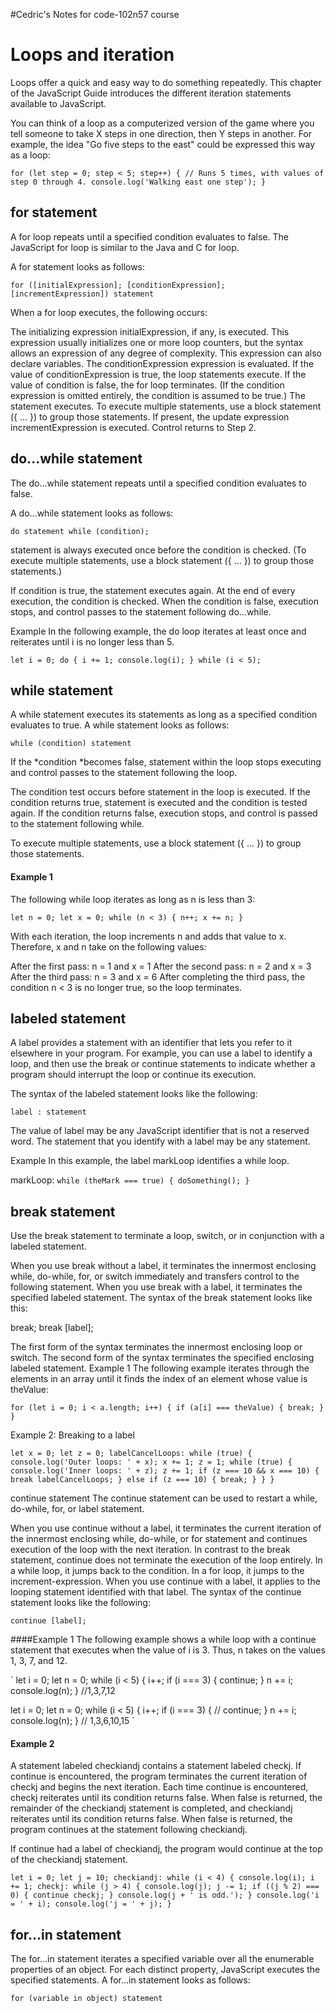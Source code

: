 #Cedric's Notes for code-102n57 course

# Loops and iteration

Loops offer a quick and easy way to do something repeatedly. This chapter of the JavaScript Guide introduces the different iteration statements available to JavaScript.

You can think of a loop as a computerized version of the game where you tell someone to take X steps in one direction, then Y steps in another. For example, the idea "Go five steps to the east" could be expressed this way as a loop:

` for (let step = 0; step < 5; step++) {
  // Runs 5 times, with values of step 0 through 4.
  console.log('Walking east one step');
} `

## for statement

A for loop repeats until a specified condition evaluates to false. The JavaScript for loop is similar to the Java and C for loop.

A for statement looks as follows:

`for ([initialExpression]; [conditionExpression]; [incrementExpression])
  statement `

When a for loop executes, the following occurs:

The initializing expression initialExpression, if any, is executed. This expression usually initializes one or more loop counters, but the syntax allows an expression of any degree of complexity. This expression can also declare variables.
The conditionExpression expression is evaluated. If the value of conditionExpression is true, the loop statements execute. If the value of condition is false, the for loop terminates. (If the condition expression is omitted entirely, the condition is assumed to be true.)
The statement executes. To execute multiple statements, use a block statement ({ ... }) to group those statements.
If present, the update expression incrementExpression is executed.
Control returns to Step 2.

## do...while statement

The do...while statement repeats until a specified condition evaluates to false.

A do...while statement looks as follows:

` do
  statement
while (condition); `


statement is always executed once before the condition is checked. (To execute multiple statements, use a block statement ({ ... }) to group those statements.)

If condition is true, the statement executes again. At the end of every execution, the condition is checked. When the condition is false, execution stops, and control passes to the statement following do...while.

Example
In the following example, the do loop iterates at least once and reiterates until i is no longer less than 5.

` let i = 0;
do {
  i += 1;
  console.log(i);
} while (i < 5); `

## while statement
A while statement executes its statements as long as a specified condition evaluates to true. A while statement looks as follows:

` while (condition)
  statement `


If the *condition *becomes false, statement within the loop stops executing and control passes to the statement following the loop.

The condition test occurs before statement in the loop is executed. If the condition returns true, statement is executed and the condition is tested again. If the condition returns false, execution stops, and control is passed to the statement following while.

To execute multiple statements, use a block statement ({ ... }) to group those statements.

#### Example 1
The following while loop iterates as long as n is less than 3:

` let n = 0;
let x = 0;
while (n < 3) {
  n++;
  x += n;
} `

With each iteration, the loop increments n and adds that value to x. Therefore, x and n take on the following values:

After the first pass: n = 1 and x = 1
After the second pass: n = 2 and x = 3
After the third pass: n = 3 and x = 6
After completing the third pass, the condition n < 3 is no longer true, so the loop terminates.

## labeled statement
A label provides a statement with an identifier that lets you refer to it elsewhere in your program. For example, you can use a label to identify a loop, and then use the break or continue statements to indicate whether a program should interrupt the loop or continue its execution.

The syntax of the labeled statement looks like the following:

` label :
   statement `

The value of label may be any JavaScript identifier that is not a reserved word. The statement that you identify with a label may be any statement.

Example
In this example, the label markLoop identifies a while loop.

markLoop:
` while (theMark === true) {
   doSomething();
} `

## break statement
Use the break statement to terminate a loop, switch, or in conjunction with a labeled statement.

When you use break without a label, it terminates the innermost enclosing while, do-while, for, or switch immediately and transfers control to the following statement.
When you use break with a label, it terminates the specified labeled statement.
The syntax of the break statement looks like this:

break;
break [label];

The first form of the syntax terminates the innermost enclosing loop or switch.
The second form of the syntax terminates the specified enclosing labeled statement.
Example 1
The following example iterates through the elements in an array until it finds the index of an element whose value is theValue:

` for (let i = 0; i < a.length; i++) {
  if (a[i] === theValue) {
    break;
  }
} `

Example 2: Breaking to a label

` let x = 0;
let z = 0;
labelCancelLoops: while (true) {
  console.log('Outer loops: ' + x);
  x += 1;
  z = 1;
  while (true) {
    console.log('Inner loops: ' + z);
    z += 1;
    if (z === 10 && x === 10) {
      break labelCancelLoops;
    } else if (z === 10) {
      break;
    }
  }
} `

continue statement
The continue statement can be used to restart a while, do-while, for, or label statement.

When you use continue without a label, it terminates the current iteration of the innermost enclosing while, do-while, or for statement and continues execution of the loop with the next iteration. In contrast to the break statement, continue does not terminate the execution of the loop entirely. In a while loop, it jumps back to the condition. In a for loop, it jumps to the increment-expression.
When you use continue with a label, it applies to the looping statement identified with that label.
The syntax of the continue statement looks like the following:

` continue [label]; `

####Example 1
The following example shows a while loop with a continue statement that executes when the value of i is 3. Thus, n takes on the values 1, 3, 7, and 12.

` let i = 0;
let n = 0;
while (i < 5) {
  i++;
  if (i === 3) {
    continue;
  }
  n += i;
  console.log(n);
}
//1,3,7,12

let i = 0;
let n = 0;
while (i < 5) {
  i++;
  if (i === 3) {
     // continue;
  }
  n += i;
  console.log(n);
}
// 1,3,6,10,15 `

#### Example 2
A statement labeled checkiandj contains a statement labeled checkj. If continue is encountered, the program terminates the current iteration of checkj and begins the next iteration. Each time continue is encountered, checkj reiterates until its condition returns false. When false is returned, the remainder of the checkiandj statement is completed, and checkiandj reiterates until its condition returns false. When false is returned, the program continues at the statement following checkiandj.

If continue had a label of checkiandj, the program would continue at the top of the checkiandj statement.

` let i = 0;
let j = 10;
checkiandj:
  while (i < 4) {
    console.log(i);
    i += 1;
    checkj:
      while (j > 4) {
        console.log(j);
        j -= 1;
        if ((j % 2) === 0) {
          continue checkj;
        }
        console.log(j + ' is odd.');
      }
      console.log('i = ' + i);
      console.log('j = ' + j);
  } `

## for...in statement
The for...in statement iterates a specified variable over all the enumerable properties of an object. For each distinct property, JavaScript executes the specified statements. A for...in statement looks as follows:

` for (variable in object)
  statement `